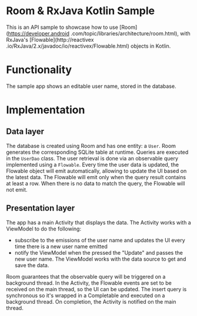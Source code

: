 # Room & RxJava Kotlin Sample

This is an API sample to showcase how to use [Room](https://developer.android
.com/topic/libraries/architecture/room.html), with RxJava's [Flowable](http://reactivex
.io/RxJava/2.x/javadoc/io/reactivex/Flowable.html) objects in Kotlin.

# Functionality
The sample app shows an editable user name, stored in the database.

# Implementation

## Data layer

The database is created using Room and has one entity: a `User`. Room generates the corresponding SQLite table at runtime.
Queries are executed in the `UserDao` class. The user retrieval is done via an observable query implemented using a `Flowable`. Every time the user data is updated, the Flowable object will emit automatically, allowing to update the UI based on the latest data. The Flowable will emit only when the query result contains at least a row. When there is no data to match the query, the Flowable will not emit.

## Presentation layer

The app has a main Activity that displays the data.
The Activity works with a ViewModel to do the following:
* subscribe to the emissions of the user name and updates the UI every time there is a new user name emitted
* notify the ViewModel when the pressed the "Update" and passes the new user name.
The ViewModel works with the data source to get and save the data.

Room guarantees that the observable query will be triggered on a background thread. In the Activity, the Flowable events are set to be received on the main thread, so the UI can be updated. The insert query is synchronous so it's wrapped in a Completable and executed on a background thread. On completion, the Activity is notified on the main thread.
